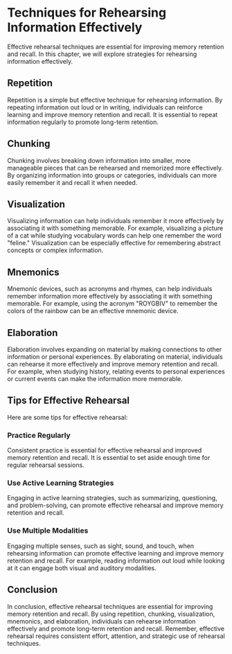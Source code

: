 Techniques for Rehearsing Information Effectively
======================================================================================================

Effective rehearsal techniques are essential for improving memory retention and recall. In this chapter, we will explore strategies for rehearsing information effectively.

Repetition
----------

Repetition is a simple but effective technique for rehearsing information. By repeating information out loud or in writing, individuals can reinforce learning and improve memory retention and recall. It is essential to repeat information regularly to promote long-term retention.

Chunking
--------

Chunking involves breaking down information into smaller, more manageable pieces that can be rehearsed and memorized more effectively. By organizing information into groups or categories, individuals can more easily remember it and recall it when needed.

Visualization
-------------

Visualizing information can help individuals remember it more effectively by associating it with something memorable. For example, visualizing a picture of a cat while studying vocabulary words can help one remember the word "feline." Visualization can be especially effective for remembering abstract concepts or complex information.

Mnemonics
---------

Mnemonic devices, such as acronyms and rhymes, can help individuals remember information more effectively by associating it with something memorable. For example, using the acronym "ROYGBIV" to remember the colors of the rainbow can be an effective mnemonic device.

Elaboration
-----------

Elaboration involves expanding on material by making connections to other information or personal experiences. By elaborating on material, individuals can rehearse it more effectively and improve memory retention and recall. For example, when studying history, relating events to personal experiences or current events can make the information more memorable.

Tips for Effective Rehearsal
----------------------------

Here are some tips for effective rehearsal:

### Practice Regularly

Consistent practice is essential for effective rehearsal and improved memory retention and recall. It is essential to set aside enough time for regular rehearsal sessions.

### Use Active Learning Strategies

Engaging in active learning strategies, such as summarizing, questioning, and problem-solving, can promote effective rehearsal and improve memory retention and recall.

### Use Multiple Modalities

Engaging multiple senses, such as sight, sound, and touch, when rehearsing information can promote effective learning and improve memory retention and recall. For example, reading information out loud while looking at it can engage both visual and auditory modalities.

Conclusion
----------

In conclusion, effective rehearsal techniques are essential for improving memory retention and recall. By using repetition, chunking, visualization, mnemonics, and elaboration, individuals can rehearse information effectively and promote long-term retention and recall. Remember, effective rehearsal requires consistent effort, attention, and strategic use of rehearsal techniques.

